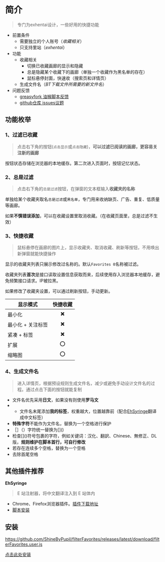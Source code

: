 # 简介

> 专门为exhentai设计，一些好用的快捷功能

- 前置条件
    - 需要独立的个人账号（_收藏相关_）
    - 只支持里站（_exhentai_）
- 功能
    - 收藏相关
        - 切换已收藏画廊的显示和隐藏
        - 总是隐藏某个收藏下的画廊（单独一个收藏作为黑名单的存在）
        - 鼠标悬停封面，快速收（搜索页和详情页）
    - 生成文件名（_BT下载文件所需要的新文件名_）
- 问题反馈
  - [greasyfork 油猴脚本反馈](https://greasyfork.org/zh-CN/scripts/513527/feedback)
  - [github仓库 issues议题](https://github.com/ShineByPupil/filterFavorites/issues)

## 功能枚举

### 1、过滤已收藏

> 点击右下角的按钮(`点击显示`或`点击隐藏`)，**可以过滤已阅读的画廊，更容易关注新的画廊**

按钮状态存储在浏览器的本地缓存。第二次进入页面时，按钮记忆状态。

### 2、总是过滤

> 点击右下角的`总是过滤`按钮，在弹窗的文本框输入**收藏夹的名称**

单独给某个收藏夹取名`总是过滤`或`黑名单`，专门用来收纳缺页、广告、重复、低质量等画廊。

如果**不慎错误添加**，可以在收藏设置里取消收藏。（在收藏页面里，总是过滤不生效）

### 3、快捷收藏

> 鼠标悬停在画廊的图片上，显示收藏夹、取消收藏、刷新等按钮，不用唤出新弹窗就能快捷操作

显示的收藏夹列表只展示修改过名称的。默认`Favorites 0`名称被过滤。

收藏夹列表**首次**是接口读取设置信息获取而来，后续使用存入浏览器本地缓存，避免频繁接口请求。IP被拉黑。

如果修改了收藏夹设置，可以通过刷新按钮，手动更新。

| 显示模式       | 快捷收藏 |
|------------|:----:|
| 最小化        |  ✖️  |
| 最小化 + 关注标签 |  ✖️  |
| 紧凑 + 标签    |  ✖️  |
| 扩展         |  ⭕️  |
| 缩略图        |  ⭕️  |

### 4、生成文件名

> 进入详情页，根据预设规则生成文件名，减少或避免手动设计文件名的过程。通过点击下面的按钮就能复制

- 文件名优先采用**日文**，如果没有则使用**罗马文**
- - 文件名末尾添加**我的标签**，权重越大，位置越靠前（配合[EhSyringe](#ehsyringe)翻译成中文标签）
- **特殊字符**不能作为文件名，替换为一个空格进行保护
- ［］（）字符统一替换为\[]()
- 检查\[]()符号包裹的字符，例如关键词：汉化、翻訳、Chinese、無修正、DL版，**规则维护在脚本首行，可自行修改**
- 若存在连续多个空格，替换为一个空格
- 去除首尾空格

## 其他插件推荐

**EhSyringe**

> E 站注射器，将中文翻译注入到 E 站体内

- Chrome、Firefox浏览器插件。[插件下载地址](https://github.com/EhTagTranslation/EhSyringe/releases)
- [脚本安装](https://github.com/EhTagTranslation/EhSyringe/releases/latest/download/ehsyringe.user.js)


## 安装

https://github.com/ShineByPupil/filterFavorites/releases/latest/download/filterFavorites.user.js

<a href="https://greasyfork.org/zh-CN/scripts/513527">点击此处安装</a>
